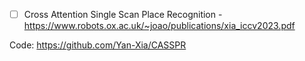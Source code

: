 - [ ] Cross Attention Single Scan Place Recognition - https://www.robots.ox.ac.uk/~joao/publications/xia_iccv2023.pdf

Code: https://github.com/Yan-Xia/CASSPR